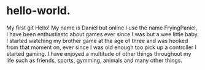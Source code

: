# hello-world.
My first git
Hello! My name is Daniel but online I use the name FryingPaniel, I have been enthustiastc about games ever since I was but a wee little baby. I started watching my brother game at the age of three and was hooked from that moment on, ever since I was old enough too pick up a controller I started gaming. I have enjoyed a multitude of other things throughout my life such as friends, sports, gymming, animals and many other things. 
